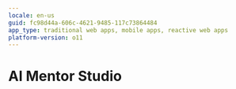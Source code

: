 ```yaml
---
locale: en-us
guid: fc98d44a-606c-4621-9485-117c73864484
app_type: traditional web apps, mobile apps, reactive web apps
platform-version: o11
---
```


<div class="hidden"><h1>AI Mentor Studio</h1></div>
